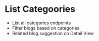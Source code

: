 # List Categoories
- List all categories endpoints
- Filter blogs based on categories
- Related blog suggestion on Detail View 